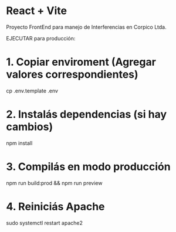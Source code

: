 # React + Vite

Proyecto FrontEnd para manejo de Interferencias en Corpico Ltda.

EJECUTAR para producción:

# 1. Copiar enviroment (Agregar valores correspondientes)
cp .env.template .env 

# 2. Instalás dependencias (si hay cambios)
npm install

# 3. Compilás en modo producción
npm run build:prod && npm run preview

# 4. Reiniciás Apache
sudo systemctl restart apache2